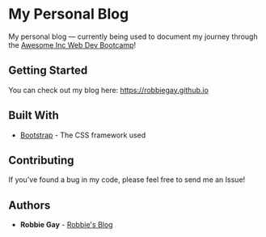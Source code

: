 # My Personal Blog

My personal blog — currently being used to document my journey through the [Awesome Inc Web Dev Bootcamp](https://www.awesomeinc.org/bootcamp)!

## Getting Started

You can check out my blog here: https://robbiegay.github.io

## Built With

* [Bootstrap](https://getbootstrap.com) - The CSS framework used

## Contributing

If you've found a bug in my code, please feel free to send me an Issue!

## Authors

* **Robbie Gay** - [Robbie's Blog](https://robbiegay.github.io)